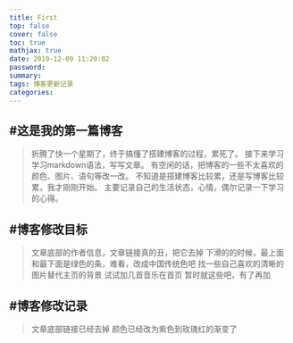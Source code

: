 ```yaml
---
title: First
top: false
cover: false
toc: true
mathjax: true
date: 2019-12-09 11:20:02
password:
summary:
tags: 博客更新记录
categories:
---
```


#这是我的第一篇博客 
---
>折腾了快一个星期了，终于搞懂了搭建博客的过程，累死了。
>接下来学习学习markdown语法，写写文章。
>有空闲的话，把博客的一些不太喜欢的颜色、图片、语句等改一改。
>不知道是搭建博客比较累，还是写博客比较累，我才刚刚开始。
>主要记录自己的生活状态，心情，偶尔记录一下学习的心得。

#博客修改目标 
---
>文章底部的作者信息，文章链接真的丑，把它去掉
>下滑的的时候，最上面和最下面是绿色的条，难看，改成中国传统色吧
>找一些自己喜欢的清晰的图片替代主页的背景
>试试加几首音乐在首页
>暂时就这些吧，有了再加

#博客修改记录
---
>文章底部链接已经去掉
>颜色已经改为紫色到玫瑰红的渐变了
>



